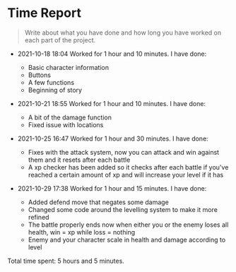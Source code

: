 # Time Report

> Write about what you have done and how long you have worked on each part of the project.

- 2021-10-18 18:04 Worked for 1 hour and 10 minutes. I have done:
  - Basic character information
  - Buttons
  - A few functions
  - Beginning of story

- 2021-10-21 18:55 Worked for 1 hour and 10 minutes. I have done:
  - A bit of the damage function
  - Fixed issue with locations

- 2021-10-25 16:47 Worked for 1 hour and 30 minutes. I have done:
  - Fixes with the attack system, now you can attack and win against them and it resets after each battle
  - A xp checker has been added so it checks after each battle if you've reached a certain amount of xp and will increase your level if it has

- 2021-10-29 17:38 Worked for 1 hour and 15 minutes. I have done:
  - Added defend move that negates some damage
  - Changed some code around the levelling system to make it more refined
  - The battle properly ends now when either you or the enemy loses all health, win = xp while loss = nothing
  - Enemy and your character scale in health and damage according to level


Total time spent: 5 hours and 5 minutes.
